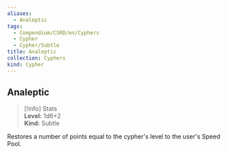 ```yaml
---
aliases:
  - Analeptic
tags:
  - Compendium/CSRD/en/Cyphers
  - Cypher
  - Cypher/Subtle
title: Analeptic
collection: Cyphers
kind: Cypher
---
```

## Analeptic  
>[!info] Stats  
> **Level:** 1d6+2  
> **Kind:** Subtle
  
Restores a number of points equal to the cypher's level to the user's Speed Pool.